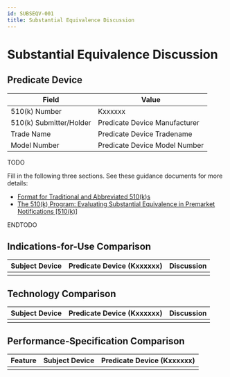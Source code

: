```yaml
---
id: SUBSEQV-001
title: Substantial Equivalence Discussion
---
```


# Substantial Equivalence Discussion

## Predicate Device

| Field                   | Value                        |
| ----------------------- | ---------------------------- |
| 510(k) Number           | Kxxxxxx       |
| 510(k) Submitter/Holder | Predicate Device Manufacturer |
| Trade Name              | Predicate Device Tradename         |
| Model Number            | Predicate Device Model Number        |

TODO

Fill in the following three sections. See these guidance documents for more details:

- [Format for Traditional and Abbreviated 510(k)s](https://www.fda.gov/media/130647/download)
- [The 510(k) Program: Evaluating Substantial Equivalence in Premarket Notifications [510(k)]](https://www.fda.gov/media/82395/download)

ENDTODO

## Indications-for-Use Comparison

| Subject Device | Predicate Device (Kxxxxxx) | Discussion |
| -------------- | ----------------------------------------- | ---------- |
|                |                                           |            |

## Technology Comparison

| Subject Device | Predicate Device (Kxxxxxx) | Discussion |
| -------------- | ----------------------------------------- | ---------- |
|                |                                           |            |

## Performance-Specification Comparison

| Feature | Subject Device | Predicate Device (Kxxxxxx) |
| ------- | -------------- | ----------------------------------------- |
|         |                |                                           |
